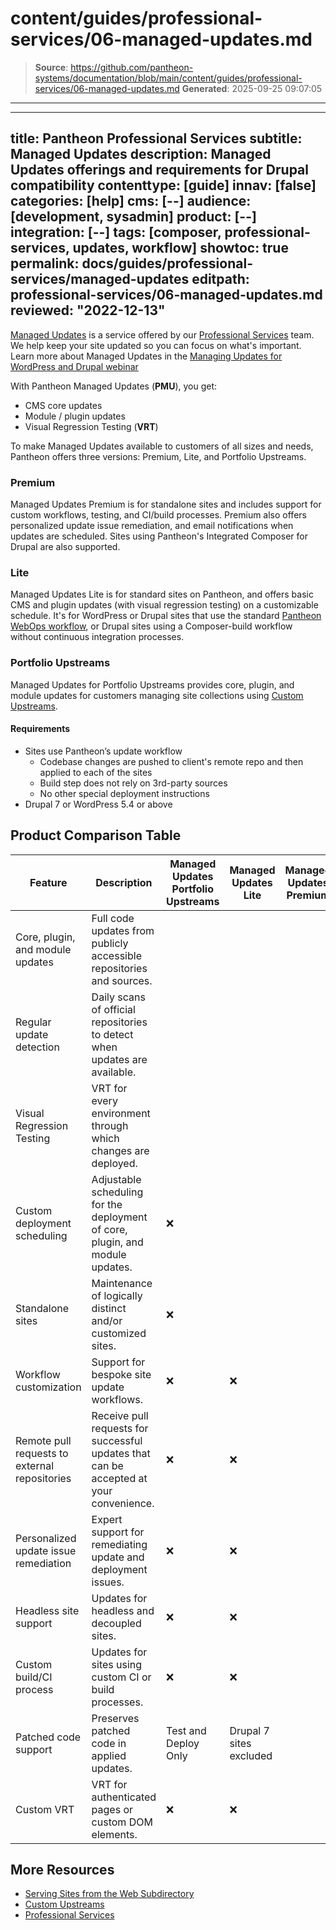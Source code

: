 # content/guides/professional-services/06-managed-updates.md

> **Source**: https://github.com/pantheon-systems/documentation/blob/main/content/guides/professional-services/06-managed-updates.md
> **Generated**: 2025-09-25 09:07:05

---

---
title: Pantheon Professional Services
subtitle: Managed Updates
description: Managed Updates offerings and requirements for Drupal compatibility
contenttype: [guide]
innav: [false]
categories: [help]
cms: [--]
audience: [development, sysadmin]
product: [--]
integration: [--]
tags: [composer, professional-services, updates, workflow]
showtoc: true
permalink: docs/guides/professional-services/managed-updates
editpath: professional-services/06-managed-updates.md
reviewed: "2022-12-13"
---

[Managed Updates](https://pantheon.io/professional-services/managed-updates?docs) is a service offered by our [Professional Services](/guides/professional-services) team. We help keep your site updated so you can focus on what's important. Learn more about Managed Updates in the [Managing Updates for WordPress and Drupal webinar](https://pantheon.io/resources/managed-updates-webinar?docs)

With Pantheon Managed Updates (**PMU**), you get:

- CMS core updates
- Module / plugin updates
- Visual Regression Testing (**VRT**)

To make Managed Updates available to customers of all sizes and needs, Pantheon offers three versions: Premium, Lite, and Portfolio Upstreams.

### Premium

Managed Updates Premium is for standalone sites and includes support for custom workflows, testing, and CI/build processes. Premium also offers personalized update issue remediation, and email notifications when updates are scheduled. Sites using Pantheon's Integrated Composer for Drupal are also supported.

### Lite

Managed Updates Lite is for standard sites on Pantheon, and offers basic CMS and plugin updates (with visual regression testing) on a customizable schedule. It's for WordPress or Drupal sites that use the standard [Pantheon WebOps workflow](/pantheon-workflow), or Drupal sites using a Composer-build workflow without continuous integration processes.

### Portfolio Upstreams

Managed Updates for Portfolio Upstreams provides core, plugin, and module updates for customers managing site collections using [Custom Upstreams](/guides/custom-upstream).

#### Requirements

- Sites use Pantheon’s update workflow
  - Codebase changes are pushed to client's remote repo and then applied to each of the sites
  - Build step does not rely on 3rd-party sources
  - No other special deployment instructions
- Drupal 7 or WordPress 5.4 or above

## Product Comparison Table

| Feature                                       | Description                                                                            | Managed Updates Portfolio Upstreams | Managed Updates Lite    | Managed Updates Premium |
|-----------------------------------------------|----------------------------------------------------------------------------------------|-------------------------------------|-------------------------|-------------------------|
| Core, plugin, and module updates              | Full code updates from publicly accessible repositories and sources.                   | <Check/>                            | <Check/>                | <Check/>                |
| Regular update detection                      | Daily scans of official repositories to detect when updates are available.             | <Check/>                            | <Check/>                | <Check/>                |
| Visual Regression Testing                     | VRT for every environment through which changes are deployed.                          | <Check/>                            | <Check/>                | <Check/>                |
| Custom deployment scheduling                  | Adjustable scheduling for the deployment of core, plugin, and module updates.          | ❌                                   | <Check/>                | <Check/>                |
| Standalone sites                              | Maintenance of logically distinct and/or customized sites.                             | ❌                                   | <Check/>                | <Check/>                |
| Workflow customization                        | Support for bespoke site update workflows.                                             | ❌                                   | ❌                       | <Check/>                |
| Remote pull requests to external repositories | Receive pull requests for successful updates that can be accepted at your convenience. | ❌                                   | ❌                       | <Check/>                |
| Personalized update issue remediation         | Expert support for remediating update and deployment issues.                           | ❌                                   | ❌                       | <Check/>                |
| Headless site support                         | Updates for headless and decoupled sites.                                              | ❌                                   | ❌                       | <Check/>                |
| Custom build/CI process                       | Updates for sites using custom CI or build processes.                                  | ❌                                   | ❌                       | <Check/>                |
| Patched code support                          | Preserves patched code in applied updates.                                             | Test and Deploy Only                | Drupal 7 sites excluded | <Check/>                |
| Custom VRT                                    | VRT for authenticated pages or custom DOM elements.                                    | ❌                                   | ❌                       | <Check/>                |


## More Resources
- [Serving Sites from the Web Subdirectory](/nested-docroot)
- [Custom Upstreams](/guides/custom-upstream)
- [Professional Services](/guides/professional-services)

